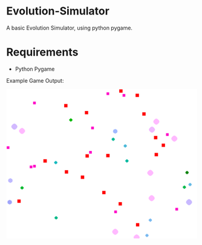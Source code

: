 # Evolution-Simulator
A basic Evolution Simulator, using python pygame.

# Requirements
 - Python Pygame
 
 
Example Game Output:

![](EVO_SIM/Image.PNG)
